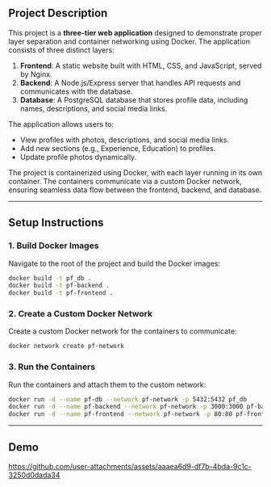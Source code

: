 ## Project Description
This project is a **three-tier web application** designed to demonstrate proper layer separation and container networking using Docker. The application consists of three distinct layers:
1. **Frontend**: A static website built with HTML, CSS, and JavaScript, served by Nginx.
2. **Backend**: A Node.js/Express server that handles API requests and communicates with the database.
3. **Database**: A PostgreSQL database that stores profile data, including names, descriptions, and social media links.

The application allows users to:
- View profiles with photos, descriptions, and social media links.
- Add new sections (e.g., Experience, Education) to profiles.
- Update profile photos dynamically.

The project is containerized using Docker, with each layer running in its own container. The containers communicate via a custom Docker network, ensuring seamless data flow between the frontend, backend, and database.

---
## Setup Instructions

### 1. Build Docker Images
Navigate to the root of the project and build the Docker images:

```bash
docker build -t pf_db .
docker build -t pf-backend .
docker build -t pf-frontend .
```

### 2. Create a Custom Docker Network
Create a custom Docker network for the containers to communicate:

```bash
docker network create pf-network
```

### 3. Run the Containers
Run the containers and attach them to the custom network:

```bash
docker run -d --name pf-db --network pf-network -p 5432:5432 pf_db
docker run -d --name pf-backend --network pf-network -p 3000:3000 pf-backend
docker run -d --name pf-frontend --network pf-network -p 80:80 pf-frontend
```

---
## Demo 



https://github.com/user-attachments/assets/aaaea6d9-df7b-4bda-9c1c-3250d0dada34

